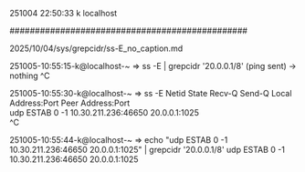 251004
22:50:33
k
localhost

###############################################

2025/10/04/sys/grepcidr/ss-E_no_caption.md

251005-10:55:15-k@localhost-~
=> ss -E | grepcidr '20.0.0.1/8'
(ping sent) -> nothing
^C

251005-10:55:30-k@localhost-~
=> ss -E
Netid   State    Recv-Q    Send-Q       Local Address:Port        Peer Address:Port   
udp     ESTAB    0         -1           10.30.211.236:46650           20.0.0.1:1025   
^C

251005-10:55:44-k@localhost-~
=> echo "udp     ESTAB    0         -1           10.30.211.236:46650           20.0.0.1:1025" | grepcidr '20.0.0.1/8'
udp     ESTAB    0         -1           10.30.211.236:46650           20.0.0.1:1025


